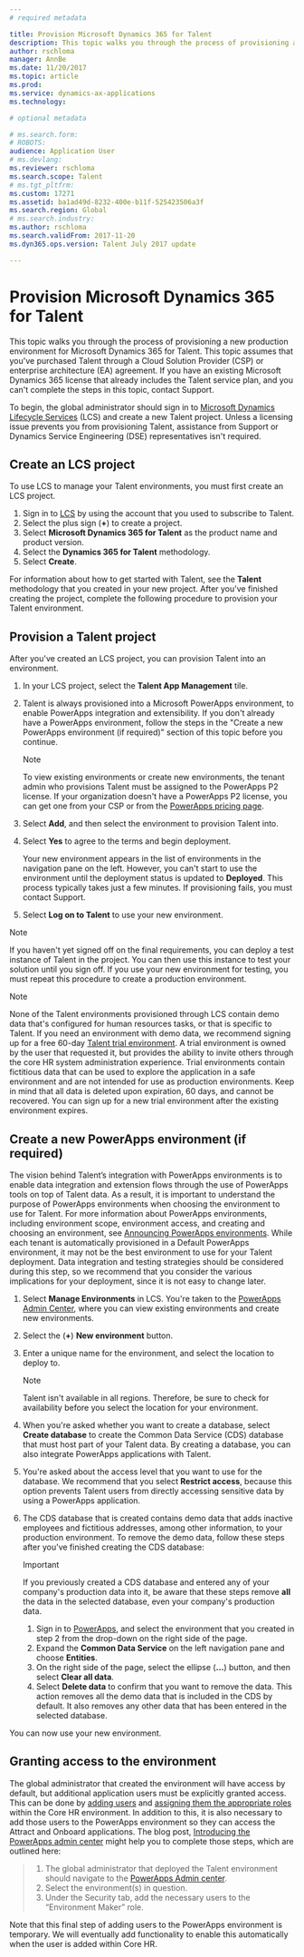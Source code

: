 ```yaml
---
# required metadata

title: Provision Microsoft Dynamics 365 for Talent
description: This topic walks you through the process of provisioning a new environment for Microsoft Dynamics 365 for Talent. 
author: rschloma
manager: AnnBe
ms.date: 11/20/2017
ms.topic: article
ms.prod: 
ms.service: dynamics-ax-applications
ms.technology: 

# optional metadata

# ms.search.form: 
# ROBOTS: 
audience: Application User
# ms.devlang: 
ms.reviewer: rschloma
ms.search.scope: Talent
# ms.tgt_pltfrm: 
ms.custom: 17271
ms.assetid: ba1ad49d-8232-400e-b11f-525423506a3f
ms.search.region: Global
# ms.search.industry: 
ms.author: rschloma
ms.search.validFrom: 2017-11-20
ms.dyn365.ops.version: Talent July 2017 update

---
```

# Provision Microsoft Dynamics 365 for Talent
This topic walks you through the process of provisioning a new production environment for Microsoft Dynamics 365 for Talent. This topic assumes that you've purchased Talent through a Cloud Solution Provider (CSP) or enterprise architecture (EA) agreement. If you have an existing Microsoft Dynamics 365 license that already includes the Talent service plan, and you can't complete the steps in this topic, contact Support.

To begin, the global administrator should sign in to [Microsoft Dynamics Lifecycle Services](http://lcs.dynamics.com) (LCS) and create a new Talent project. Unless a licensing issue prevents you from provisioning Talent, assistance from Support or Dynamics Service Engineering (DSE) representatives isn't required.

## Create an LCS project
To use LCS to manage your Talent environments, you must first create an LCS project.

1. Sign in to [LCS](https://lcs.dynamics.com/Logon/Index) by using the account that you used to subscribe to Talent.
2. Select the plus sign (**+**) to create a project.
3. Select **Microsoft Dynamics 365 for Talent** as the product name and product version.
4. Select the **Dynamics 365 for Talent** methodology.
5. Select **Create**.

For information about how to get started with Talent, see the **Talent** methodology that you created in your new project. After you've finished creating the project, complete the following procedure to provision your Talent environment.

## Provision a Talent project
After you've created an LCS project, you can provision Talent into an environment.

1. In your LCS project, select the **Talent App Management** tile.
2. Talent is always provisioned into a Microsoft PowerApps environment, to enable PowerApps integration and extensibility. If you don't already have a PowerApps environment, follow the steps in the "Create a new PowerApps environment (if required)" section of this topic before you continue.

    > [!NOTE]
    > To view existing environments or create new environments, the tenant admin who provisions Talent must be assigned to the PowerApps P2 license. If your organization doesn't have a PowerApps P2 license, you can get one from your CSP or from the [PowerApps pricing page](https://powerapps.microsoft.com/en-us/pricing/).

3. Select **Add**, and then select the environment to provision Talent into.
4. Select **Yes** to agree to the terms and begin deployment.

    Your new environment appears in the list of environments in the navigation pane on the left. However, you can't start to use the environment until the deployment status is updated to **Deployed**. This process typically takes just a few minutes. If provisioning fails, you must contact Support.

6. Select **Log on to Talent** to use your new environment.

> [!NOTE]
> If you haven't yet signed off on the final requirements, you can deploy a test instance of Talent in the project. You can then use this instance to test your solution until you sign off. If you use your new environment for testing, you must repeat this procedure to create a production environment. 

> [!Note]
> None of the Talent environments provisioned through LCS contain demo data that's configured for human resources tasks, or that is specific to Talent. If you need an environment with demo data, we recommend signing up for a free 60-day [Talent trial environment](https://dynamics.microsoft.com/en-us/talent/overview/). A trial environment is owned by the user that requested it, but provides the ability to invite others through the core HR system administration experience. Trial environments contain fictitious data that can be used to explore the application in a safe environment and are not intended for use as production environments. Keep in mind that all data is deleted upon expiration, 60 days, and cannot be recovered. You can sign up for a new trial environment after the existing environment expires.

## Create a new PowerApps environment (if required)

The vision behind Talent’s integration with PowerApps environments is to enable data integration and extension flows through the use of PowerApps tools on top of Talent data. As a result, it is important to understand the purpose of PowerApps environments when choosing the environment to use for Talent. For more information about PowerApps environments, including environment scope, environment access, and creating and choosing an environment, see [Announcing PowerApps environments](https://powerapps.microsoft.com/en-us/blog/powerapps-environments/).  While each tenant is automatically provisioned in a Default PowerApps environment, it may not be the best environment to use for your Talent deployment. Data integration and testing strategies should be considered during this step, so we recommend that you consider the various implications for your deployment, since it is not easy to change later.

1. Select **Manage Environments** in LCS. You're taken to the [PowerApps Admin Center](https://preview.admin.powerapps.com/environments), where you can view existing environments and create new environments.
2. Select the (**+**) **New environment** button.
3. Enter a unique name for the environment, and select the location to deploy to.

    > [!NOTE]
    > Talent isn't available in all regions. Therefore, be sure to check for availability before you select the location for your environment.

4. When you're asked whether you want to create a database, select **Create database** to create the Common Data Service (CDS) database that must host part of your Talent data. By creating a database, you can also integrate PowerApps applications with Talent.
5. You're asked about the access level that you want to use for the database. We recommend that you select **Restrict access**, because this option prevents Talent users from directly accessing sensitive data by using a PowerApps application.
6. The CDS database that is created contains demo data that adds inactive employees and fictitious addresses, among other information, to your production environment. To remove the demo data, follow these steps after you've finished creating the CDS database:

    > [!IMPORTANT]
    > If you previously created a CDS database and entered any of your company's production data into it, be aware that these steps remove **all** the data in the selected database, even your company's production data.

    1. Sign in to [PowerApps](https://preview.web.powerapps.com/home), and select the environment that you created in step 2 from the drop-down on the right side of the page.
    2. Expand the **Common Data Service** on the left navigation pane and choose **Entities**.
    3. On the right side of the page, select the ellipse (**…**) button, and then select **Clear all data**.
    4. Select **Delete data** to confirm that you want to remove the data. This action removes all the demo data that is included in the CDS by default. It also removes any other data that has been entered in the selected database.
    
You can now use your new environment.

## Granting access to the environment
The global administrator that created the environment will have access by default, but additional application users must be explicitly granted access. This can be done by [adding users](../dev-itpro/sysadmin/tasks/create-new-users.md) and [assigning them the appropriate roles](../dev-itpro/sysadmin/tasks/assign-users-security-roles.md) within the Core HR environment. In addition to this, it is also necessary to add those users to the PowerApps environment so they can access the Attract and Onboard applications.  The blog post, [Introducing the PowerApps admin center](https://powerapps.microsoft.com/en-us/blog/introducing-admin-center-for-powerapps/) might help you to complete those steps, which are outlined here:

> 1.	The global administrator that deployed the Talent environment should navigate to the [PowerApps Admin center](https://preview.admin.powerapps.com/environments).   
> 2.	Select the environment(s) in question.
> 3.	Under the Security tab, add the necessary users to the “Environment Maker” role.

Note that this final step of adding users to the PowerApps environment is temporary. We will eventually add functionality to enable this automatically when the user is added within Core HR.

